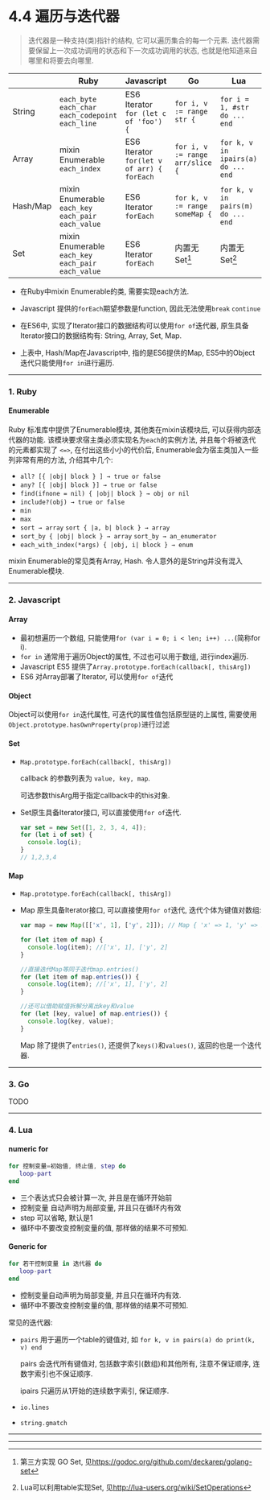 # 4.4 遍历与迭代器

> 迭代器是一种支持(类)指针的结构, 它可以遍历集合的每一个元素. 迭代器需要保留上一次成功调用的状态和下一次成功调用的状态, 也就是他知道来自哪里和将要去向哪里.

|          | Ruby                                                          | Javascript                                         | Go                              | Lua                                |
|----------|---------------------------------------------------------------|----------------------------------------------------|---------------------------------|------------------------------------|
| String   | `each_byte`<br>`each_char`<br>`each_codepoint`<br>`each_line` | ES6 Iterator<br>`for (let c of 'foo') {`           | `for i, v := range str {`       | `for i = 1, #str do ... end`       |
| Array    | mixin Enumerable<br>`each_index`                              | ES6 Iterator<br>`for(let v of arr) {`<br>`forEach` | `for i, v := range arr/slice {` | `for k, v in ipairs(a) do ... end` |
| Hash/Map | mixin Enumerable<br>`each_key`<br>`each_pair`<br>`each_value` | ES6 Iterator<br>`forEach`                          | `for k, v := range someMap {`   | `for k, v in pairs(m) do ... end`  |
| Set      | mixin Enumerable<br>`each_key`<br>`each_pair`<br>`each_value` | ES6 Iterator<br>`forEach`                          | 内置无Set[^注1]                 | 内置无Set[^注2]                    |


<!--
TODO: js Object 只能for in
TODO: 遍历格式写完整
-->

* 在Ruby中mixin Enumerable的类, 需要实现each方法.

* Javascript 提供的`forEach`期望参数是function, 因此无法使用`break` `continue`

* 在ES6中, 实现了Iterator接口的数据结构可以使用`for of`迭代器, 原生具备Iterator接口的数据结构有: String, Array, Set, Map.

* 上表中, Hash/Map在Javascript中, 指的是ES6提供的Map, ES5中的Object迭代只能使用`for in`进行遍历.

---

### 1. Ruby

#### Enumerable

Ruby 标准库中提供了Enumerable模块, 其他类在mixin该模块后, 可以获得内部迭代器的功能. 该模块要求宿主类必须实现名为`each`的实例方法, 并且每个将被迭代的元素都实现了 `<=>`, 在付出这些小小的代价后, Enumerable会为宿主类加入一些列非常有用的方法, 介绍其中几个:

* `all? [{ |obj| block } ] → true or false`
* `any? [{ |obj| block }] → true or false`
* `find(ifnone = nil) { |obj| block } → obj or nil`
* `include?(obj) → true or false`
* `min`
* `max`
* `sort → array` `sort { |a, b| block } → array`
* `sort_by { |obj| block } → array` `sort_by → an_enumerator`
* `each_with_index(*args) { |obj, i| block } → enum`

mixin Enumerable的常见类有Array, Hash. 令人意外的是String并没有混入Enumerable模块.

---

### 2. Javascript

#### Array

* 最初想遍历一个数组, 只能使用`for (var i = 0; i < len; i++) ...`(简称for i).
* `for in` 通常用于遍历Object的属性, 不过也可以用于数组, 进行index遍历.
* Javascript ES5 提供了`Array.prototype.forEach(callback[, thisArg])`
* ES6 对Array部署了Iterator, 可以使用`for of`迭代

#### Object

Object可以使用`for in`迭代属性, 可迭代的属性值包括原型链的上属性, 需要使用`Object.prototype.hasOwnProperty(prop)`进行过滤

#### Set

* `Map.prototype.forEach(callback[, thisArg])`

  callback 的参数列表为 `value, key, map`.

  可选参数thisArg用于指定callback中的this对象.

* Set原生具备Iterator接口, 可以直接使用`for of`迭代.

  ```javascript
  var set = new Set([1, 2, 3, 4, 4]);
  for (let i of set) {
    console.log(i);
  }
  // 1,2,3,4
  ```

#### Map

* `Map.prototype.forEach(callback[, thisArg])`

* Map 原生具备Iterator接口, 可以直接使用`for of`迭代, 迭代个体为键值对数组:

  ```javascript
  var map = new Map([['x', 1], ['y', 2]]); // Map { 'x' => 1, 'y' => 2 }

  for (let item of map) {
    console.log(item); //['x', 1], ['y', 2]
  }

  //直接迭代Map等同于迭代map.entries()
  for (let item of map.entries()) {
    console.log(item); //['x', 1], ['y', 2]
  }

  //还可以借助赋值拆解分离出key和value
  for (let [key, value] of map.entries()) {
    console.log(key, value);
  }
  ```

  Map 除了提供了`entries()`, 还提供了`keys()`和`values()`, 返回的也是一个迭代器.

---

### 3. Go

TODO

---


### 4. Lua

#### numeric for

```lua
for 控制变量=初始值, 终止值, step do
   loop-part
end
```

* 三个表达式只会被计算一次, 并且是在循环开始前
* 控制变量 自动声明为局部变量, 并且只在循环内有效
* step 可以省略, 默认是1
* 循环中不要改变控制变量的值, 那样做的结果不可预知.

#### Generic for

```lua
for 若干控制变量 in 迭代器 do
   loop-part
end
```

* 控制变量自动声明为局部变量, 并且只在循环内有效.
* 循环中不要改变控制变量的值, 那样做的结果不可预知.

常见的迭代器:

* `pairs` 用于遍历一个table的键值对, 如 `for k, v in pairs(a) do print(k, v) end`

  pairs 会迭代所有键值对, 包括数字索引(数组)和其他所有, 注意不保证顺序, 连数字索引也不保证顺序.

  ipairs 只遍历从1开始的连续数字索引, 保证顺序.

* `io.lines`
* `string.gmatch`

---

[^注1]: 第三方实现 GO Set, 见<https://godoc.org/github.com/deckarep/golang-set>
[^注2]: Lua可以利用table实现Set, 见<http://lua-users.org/wiki/SetOperations>

---
